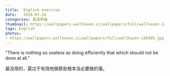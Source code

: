 ```yaml
---
title:  English exercise
date:   2018-07-24
categories: 英语早操
thumbnail: https://wallpapers.wallhaven.cc/wallpapers/full/wallhaven-145995.jpg
tags: English
photos:
- https://wallpapers.wallhaven.cc/wallpapers/full/wallhaven-145995.jpg
---
```


"There is nothing so useless as doing efficiently that which should not be done at all."
<p>最没用的，莫过于有效地做那些根本没必要做的事。</p>

